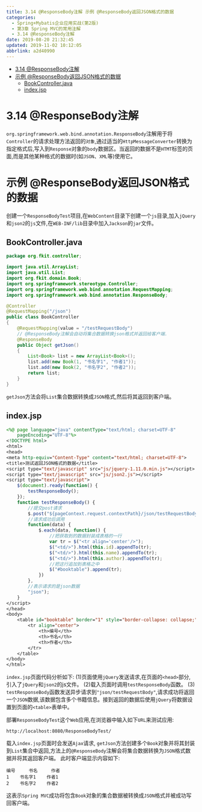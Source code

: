```yaml
---
title: 3.14 @ResponseBody注解 示例 @ResponseBody返回JSON格式的数据
categories: 
  - Spring+Mybatis企业应用实战(第2版)
  - 第3章 Spring MVC的常用注解
  - 3.14 @ResponseBody注解
date: 2019-08-20 21:32:45
updated: 2019-11-02 10:12:05
abbrlink: a2d40990
---
```

<div id='my_toc'>

- [3.14 @ResponseBody注解](/JavaReadingNotes/a2d40990/#3-14-ResponseBody注解)
- [示例 @ResponseBody返回JSON格式的数据](/JavaReadingNotes/a2d40990/#示例-ResponseBody返回JSON格式的数据)
    - [BookController.java](/JavaReadingNotes/a2d40990/#BookController-java)
    - [index.jsp](/JavaReadingNotes/a2d40990/#index-jsp)

</div>
<!--more-->
<script>if (navigator.platform.toLowerCase() == 'win32'){document.getElementById('my_toc').style.display = 'none';}</script>

<!--end-->
<!--SSTStart-->
# 3.14 @ResponseBody注解 #
`org.springframework.web.bind.annotation.ResponseBody`注解用于将`Controller`的请求处理方法返回的`对象`,通过适当的`HttpMessageConverter`转换为指定格式后,写入到`Response`对象的`body`数据区。当返回的数据不是`HTMT`标签的页面,而是其他某种格式的数据时(如`JSON`、`XML`等)使用它。
# 示例 @ResponseBody返回JSON格式的数据 #
创建一个`ResponseBodyTest`项目,在`WebContent`目录下创建一个`js`目录,加入`jQuery`和`json2`的`js`文件,在`WEB-INF/lib`目录中加入`Jackson`的`jar`文件。
## BookController.java ##
```java
package org.fkit.controller;

import java.util.ArrayList;
import java.util.List;
import org.fkit.domain.Book;
import org.springframework.stereotype.Controller;
import org.springframework.web.bind.annotation.RequestMapping;
import org.springframework.web.bind.annotation.ResponseBody;

@Controller
@RequestMapping("/json")
public class BookController
{
    @RequestMapping(value = "/testRequestBody")
    // @ResponseBody注解会自动将集合数据转换json格式并返回给客户端.
    @ResponseBody
    public Object getJson()
    {
        List<Book> list = new ArrayList<Book>();
        list.add(new Book(1, "书名字1", "作者1"));
        list.add(new Book(2, "书名字2", "作者2"));
        return list;
    }
}
```
`getJson`方法会将`List`集合数据转换成`JSON`格式,然后将其返回到客户端。
## index.jsp ##
```jsp
<%@ page language="java" contentType="text/html; charset=UTF-8"
    pageEncoding="UTF-8"%>
<!DOCTYPE html>
<html>
<head>
<meta http-equiv="Content-Type" content="text/html; charset=UTF-8">
<title>测试返回JSON格式的数据</title>
<script type="text/javascript" src="js/jquery-1.11.0.min.js"></script>
<script type="text/javascript" src="js/json2.js"></script>
<script type="text/javascript">
    $(document).ready(function() {
        testResponseBody();
    });
    function testResponseBody() {
        //提交post请求
        $.post("${pageContext.request.contextPath}/json/testRequestBody", null,
        //请求成功后调用
        function(data) {
            $.each(data, function() {
                //把获取到的数据封装成表格的一行
                var tr = $("<tr align='center'/>");
                $("<td/>").html(this.id).appendTo(tr);
                $("<td/>").html(this.name).appendTo(tr);
                $("<td/>").html(this.author).appendTo(tr);
                //把这行追加到表格之中
                $("#booktable").append(tr);
            })
        },
        //表示请求的是json数据
        "json");
    }
</script>
</head>
<body>
    <table id="booktable" border="1" style="border-collapse: collapse;">
        <tr align="center">
            <th>编号</th>
            <th>书名</th>
            <th>作者</th>
        </tr>
    </table>
</body>
</html>
```
`index.jsp`页面代码分析如下:
(1)页面使用`jQuery`发送请求,在页面的`<head>`部分,引入了`jQuery`和`json2`的js文件。
(2)载入页面时调用`testResponseBody`函数。
(3) `testResponseBody`函数发送异步请求到`"json/testRequestBody"`,请求成功将返回一个`JSON`数据,该数据包含多个书籍信息。接到返回的数据后使用`jQuery`将数据设置到页面的`<table>`表单中。

部署`ResponseBodyTest`这个`Web`应用,在浏览器中输入如下`URL`来测试应用:
```
http://localhost:8080/ResponseBodyTest/
```
载入`index.jsp`页面时会发送`Ajax`请求, `getJson`方法创建多个`Book`对象并将其封装到`List`集合中返回,方法上的`@ResponseBody`注解会将集合数据转换为`JSON`格式数据并将其返回客户端。
此时客户端显示内容如下:
```
编号     书名     作者
1    书名字1    作者1
2    书名字2    作者2
```
这表示`Spring MVC`成功将包含`Book`对象的集合数据被转换成`JSON`格式并被成功写回客户端。
<!--SSTStop-->


